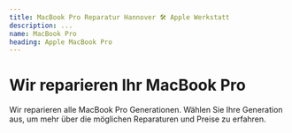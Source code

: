 ```yaml
---
title: MacBook Pro Reparatur Hannover 🛠️ Apple Werkstatt
description: ...
name: MacBook Pro
heading: Apple MacBook Pro
---
```

# Wir reparieren Ihr MacBook Pro

Wir reparieren alle MacBook Pro Generationen. Wählen Sie Ihre Generation aus, um mehr über die möglichen Reparaturen und Preise zu erfahren.
